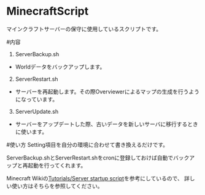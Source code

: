 # MinecraftScript
マインクラフトサーバーの保守に使用しているスクリプトです。

#内容
1. ServerBackup.sh 
  - Worldデータをバックアップします。
2. ServerRestart.sh
  - サーバーを再起動します。その際Overviewerによるマップの生成を行うようになっています。
3. ServerUpdate.sh
  - サーバーをアップデートした際、古いデータを新しいサーバに移行するときに使います。

#使い方
Setting項目を自分の環境に合わせて書き換えるだけです。

ServerBackup.shとServerRestart.shをcronに登録しておけば自動でバックアップと再起動を行ってくれます。

Minecraft Wikiの[Tutorials/Server startup script](http://minecraft.gamepedia.com/Tutorials/Server_startup_script)を参考にしているので、
詳しい使い方はそちらを参照してください。
